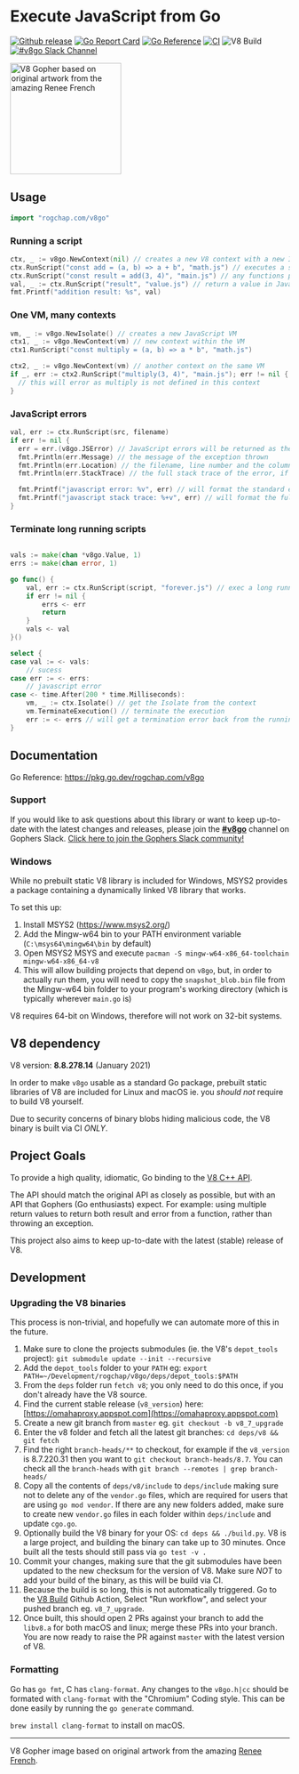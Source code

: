 # Execute JavaScript from Go

<a href="https://github.com/rogchap/v8go/releases"><img src="https://img.shields.io/github/v/release/rogchap/v8go" alt="Github release"></a>
[![Go Report Card](https://goreportcard.com/badge/rogchap.com/v8go)](https://goreportcard.com/report/rogchap.com/v8go) 
[![Go Reference](https://pkg.go.dev/badge/rogchap.com/v8go.svg)](https://pkg.go.dev/rogchap.com/v8go)
[![CI](https://github.com/rogchap/v8go/workflows/CI/badge.svg)](https://github.com/rogchap/v8go/actions?query=workflow%3ACI)
![V8 Build](https://github.com/rogchap/v8go/workflows/V8%20Build/badge.svg)
[![#v8go Slack Channel](https://img.shields.io/badge/slack-%23v8go-4A154B?logo=slack)](https://gophers.slack.com/channels/v8go)

<img src="gopher.jpg" width="200px" alt="V8 Gopher based on original artwork from the amazing Renee French" />

## Usage

```go
import "rogchap.com/v8go"
```

### Running a script

```go
ctx, _ := v8go.NewContext(nil) // creates a new V8 context with a new Isolate aka VM
ctx.RunScript("const add = (a, b) => a + b", "math.js") // executes a script on the global context
ctx.RunScript("const result = add(3, 4)", "main.js") // any functions previously added to the context can be called
val, _ := ctx.RunScript("result", "value.js") // return a value in JavaScript back to Go
fmt.Printf("addition result: %s", val)
```

### One VM, many contexts

```go
vm, _ := v8go.NewIsolate() // creates a new JavaScript VM
ctx1, _ := v8go.NewContext(vm) // new context within the VM
ctx1.RunScript("const multiply = (a, b) => a * b", "math.js")

ctx2, _ := v8go.NewContext(vm) // another context on the same VM
if _, err := ctx2.RunScript("multiply(3, 4)", "main.js"); err != nil {
  // this will error as multiply is not defined in this context
}
```

### JavaScript errors

```go
val, err := ctx.RunScript(src, filename)
if err != nil {
  err = err.(v8go.JSError) // JavaScript errors will be returned as the JSError struct
  fmt.Println(err.Message) // the message of the exception thrown
  fmt.Println(err.Location) // the filename, line number and the column where the error occured
  fmt.Println(err.StackTrace) // the full stack trace of the error, if available

  fmt.Printf("javascript error: %v", err) // will format the standard error message
  fmt.Printf("javascript stack trace: %+v", err) // will format the full error stack trace
}
```

### Terminate long running scripts

```go

vals := make(chan *v8go.Value, 1)
errs := make(chan error, 1)

go func() {
    val, err := ctx.RunScript(script, "forever.js") // exec a long running script
    if err != nil {
        errs <- err
        return
    }
    vals <- val
}()

select {
case val := <- vals:
    // sucess
case err := <- errs:
    // javascript error
case <- time.After(200 * time.Milliseconds):
    vm, _ := ctx.Isolate() // get the Isolate from the context
    vm.TerminateExecution() // terminate the execution 
    err := <- errs // will get a termination error back from the running script
}
```

## Documentation

Go Reference: https://pkg.go.dev/rogchap.com/v8go

### Support

If you would like to ask questions about this library or want to keep up-to-date with the latest changes and releases,
please join the [**#v8go**](https://gophers.slack.com/channels/v8go) channel on Gophers Slack. [Click here to join the Gophers Slack community!](https://invite.slack.golangbridge.org/)

### Windows

While no prebuilt static V8 library is included for Windows, MSYS2 provides a package containing
a dynamically linked V8 library that works.

To set this up:
1. Install MSYS2 (https://www.msys2.org/)
2. Add the Mingw-w64 bin to your PATH environment variable (`C:\msys64\mingw64\bin` by default)
3. Open MSYS2 MSYS and execute `pacman -S mingw-w64-x86_64-toolchain mingw-w64-x86_64-v8`
4. This will allow building projects that depend on `v8go`, but, in order to actually run them,
   you will need to copy the `snapshot_blob.bin` file from the Mingw-w64 bin folder to your program's
   working directory (which is typically wherever `main.go` is)

V8 requires 64-bit on Windows, therefore will not work on 32-bit systems. 

## V8 dependency

V8 version: **8.8.278.14** (January 2021)

In order to make `v8go` usable as a standard Go package, prebuilt static libraries of V8
are included for Linux and macOS ie. you *should not* require to build V8 yourself.

Due to security concerns of binary blobs hiding malicious code, the V8 binary is built via CI *ONLY*.

## Project Goals

To provide a high quality, idiomatic, Go binding to the [V8 C++ API](https://v8.github.io/api/head/index.html).

The API should match the original API as closely as possible, but with an API that Gophers (Go enthusiasts) expect. For
example: using multiple return values to return both result and error from a function, rather than throwing an
exception.

This project also aims to keep up-to-date with the latest (stable) release of V8.

## Development

### Upgrading the V8 binaries

This process is non-trivial, and hopefully we can automate more of this in the future.

1) Make sure to clone the projects submodules (ie. the V8's `depot_tools` project): `git submodule update --init --recursive`
1) Add the `depot_tools` folder to your `PATH` eg: `export PATH=~/Development/rogchap/v8go/deps/depot_tools:$PATH`
1) From the `deps` folder run `fetch v8`; you only need to do this once, if you don't already have the V8 source.
1) Find the current stable release (`v8_version`) here: [https://omahaproxy.appspot.com](https://omahaproxy.appspot.com)
1) Create a new git branch from `master` eg. `git checkout -b v8_7_upgrade`
1) Enter the v8 folder and fetch all the latest git branches: `cd deps/v8 && git fetch`
1) Find the right `branch-heads/**` to checkout, for example if the `v8_version` is 8.7.220.31 then you want to `git checkout
branch-heads/8.7`. You can check all the `branch-heads` with `git branch --remotes | grep branch-heads/`
1) Copy all the contents of `deps/v8/include` to `deps/include` making sure not to delete any of the `vendor.go` files,
which are required for users that are using `go mod vendor`. If there are any new folders added, make sure to create new
`vendor.go` files in each folder within `deps/include` and update `cgo.go`.
1) Optionally build the V8 binary for your OS: `cd deps && ./build.py`. V8 is a large project, and building the binary
can take up to 30 minutes. Once built all the tests should still pass via `go test -v .`
1) Commit your changes, making sure that the git submodules have been updated to the new checksum for the version of V8.
Make sure *NOT* to add your build of the binary, as this will be build via CI.
1) Because the build is so long, this is not automatically triggered. Go to the [V8
Build](https://github.com/rogchap/v8go/actions?query=workflow%3A%22V8+Build%22) Github Action, Select "Run workflow",
and select your pushed branch eg. `v8_7_upgrade`.
1) Once built, this should open 2 PRs against your branch to add the `libv8.a` for both macOS and linux; merge these PRs
into your branch. You are now ready to raise the PR against `master` with the latest version of V8.

### Formatting

Go has `go fmt`, C has `clang-format`. Any changes to the `v8go.h|cc` should be formated with `clang-format` with the
"Chromium" Coding style. This can be done easily by running the `go generate` command.

`brew install clang-format` to install on macOS.

---

V8 Gopher image based on original artwork from the amazing [Renee French](http://reneefrench.blogspot.com).
